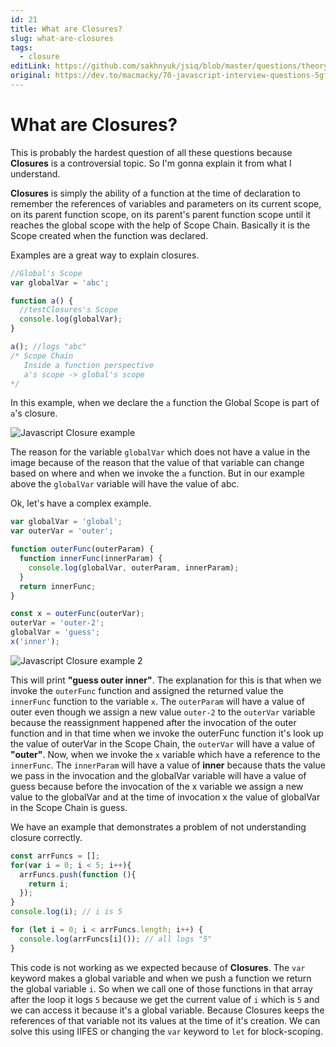 ```yaml
---
id: 21
title: What are Closures?
slug: what-are-closures
tags:
  - closure
editLink: https://github.com/sakhnyuk/jsiq/blob/master/questions/theory/javascript/21.md
original: https://dev.to/macmacky/70-javascript-interview-questions-5gfi
---
```


# What are Closures?

This is probably the hardest question of all these questions because **Closures** is a controversial topic. So I'm gonna explain it from what I understand.

**Closures** is simply the ability of a function at the time of declaration to remember the references of variables and parameters on its current scope, on its parent function scope, on its parent's parent function scope until it reaches the global scope with the help of Scope Chain. Basically it is the Scope created when the function was declared.

Examples are a great way to explain closures.

```javascript
//Global's Scope
var globalVar = 'abc';

function a() {
  //testClosures's Scope
  console.log(globalVar);
}

a(); //logs "abc"
/* Scope Chain
   Inside a function perspective
   a's scope -> global's scope  
*/
```

In this example, when we declare the `a` function the Global Scope is part of `a`'s closure.

![Javascript Closure example](/questions/javascript/21/21-1.jpg)

The reason for the variable `globalVar` which does not have a value in the image because of the reason that the value of that variable can change based on where and when we invoke the `a` function. But in our example above the `globalVar` variable will have the value of abc.

Ok, let's have a complex example.

```javascript
var globalVar = 'global';
var outerVar = 'outer';

function outerFunc(outerParam) {
  function innerFunc(innerParam) {
    console.log(globalVar, outerParam, innerParam);
  }
  return innerFunc;
}

const x = outerFunc(outerVar);
outerVar = 'outer-2';
globalVar = 'guess';
x('inner');
```

![Javascript Closure example 2](/questions/javascript/21/21-2.jpg)

This will print **"guess outer inner"**. 
The explanation for this is that when we invoke the `outerFunc` function and assigned the returned value the `innerFunc` function to the variable `x`. The `outerParam` will have a value of outer even though we assign a new value `outer-2` to the `outerVar` variable because the reassignment happened after the invocation of the outer function and in that time when we invoke the outerFunc function it's look up the value of outerVar in the Scope Chain, the `outerVar` will have a value of **"outer"**. 
Now, when we invoke the `x` variable which have a reference to the `innerFunc`. The `innerParam` will have a value of **inner** because thats the value we pass in the invocation and the globalVar variable will have a value of guess because before the invocation of the x variable we assign a new value to the globalVar and at the time of invocation x the value of globalVar in the Scope Chain is guess.

We have an example that demonstrates a problem of not understanding closure correctly.

```javascript
const arrFuncs = [];
for(var i = 0; i < 5; i++){
  arrFuncs.push(function (){
    return i;
  });
}
console.log(i); // i is 5

for (let i = 0; i < arrFuncs.length; i++) {
  console.log(arrFuncs[i]()); // all logs "5"
}
```

This code is not working as we expected because of **Closures**.
The `var` keyword makes a global variable and when we push a function
we return the global variable `i`. So when we call one of those functions in that array after the loop it logs `5` because we get the current value of `i` which is `5` and we can access it because it's a global variable. Because Closures keeps the references of that variable not its values at the time of it's creation. 
We can solve this using IIFES or changing the `var` keyword to `let` for block-scoping.